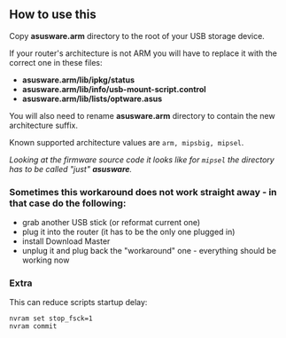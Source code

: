 ## How to use this

Copy **asusware.arm** directory to the root of your USB storage device.

If your router's architecture is not ARM you will have to replace it with the correct one in these files:
- **asusware.arm/lib/ipkg/status**
- **asusware.arm/lib/info/usb-mount-script.control**
- **asusware.arm/lib/lists/optware.asus**

You will also need to rename **asusware.arm** directory to contain the new architecture suffix.

Known supported architecture values are `arm, mipsbig, mipsel`.

_Looking at the firmware source code it looks like for `mipsel` the directory has to be called "just" **asusware**._

### Sometimes this workaround does not work straight away - in that case do the following:
- grab another USB stick (or reformat current one)
- plug it into the router (it has to be the only one plugged in)
- install Download Master 
- unplug it and plug back the "workaround" one - everything should be working now

### Extra

This can reduce scripts startup delay:
```
nvram set stop_fsck=1
nvram commit
```
